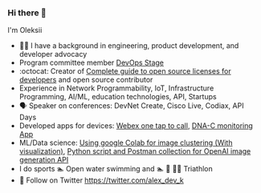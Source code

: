 ### Hi there 👋

I'm Oleksii

* 👷‍♂️ I have a background in engineering, product development, and developer advocacy
* Program committee member [DevOps Stage](https://devopsstage.com/program-committee/)
* :octocat: Creator of [Complete guide to open source licenses for developers](https://github.com/oborys/Complete-Guide-to-Open-Source-Licenses) and open source contributor
* Experience in Network Programmability, IoT, Infrastructure Programming, AI/ML, education technologies, API, Startups
* 🗣️ Speaker on conferences: DevNet Create, Cisco Live, Codiax, API Days
* Developed apps for devices: [Webex one tap to call](https://github.com/oborys/Quick-call-page-for-Webex-Devices), [DNA-C monitoring App](https://github.com/oborys/DNAC-Monitoring-App) 
* ML/Data science: [Using google Colab for image clustering (With visualization)](https://github.com/oborys/image_clustering_ce/blob/main/cluster_cards_demo.ipynb), [Python script and Postman collection for OpenAI image generation API](https://github.com/oborys/OpenAI-image-generation-API-script-and-Postman-collection/blob/main/README.md)
* I do sports 🏊 Open water swimming and 🏊 🚴‍ 🏃‍♂️ Triathlon
* 💜 Follow on Twitter https://twitter.com/alex_dev_k


